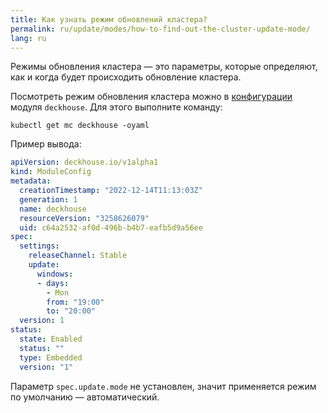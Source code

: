 ```yaml
---
title: Как узнать режим обновлений кластера?
permalink: ru/update/modes/how-to-find-out-the-cluster-update-mode/
lang: ru
---
```


Режимы обновления кластера — это параметры, которые определяют, как и когда будет происходить обновление кластера.

Посмотреть режим обновления кластера можно в [конфигурации](modules/002-deckhouse/configuration.html) модуля `deckhouse`. Для этого выполните команду:

```shell
kubectl get mc deckhouse -oyaml
```

Пример вывода:

```yaml
apiVersion: deckhouse.io/v1alpha1
kind: ModuleConfig
metadata:
  creationTimestamp: "2022-12-14T11:13:03Z"
  generation: 1
  name: deckhouse
  resourceVersion: "3258626079"
  uid: c64a2532-af0d-496b-b4b7-eafb5d9a56ee
spec:
  settings:
    releaseChannel: Stable
    update:
      windows:
      - days:
        - Mon
        from: "19:00"
        to: "20:00"
  version: 1
status:
  state: Enabled
  status: ""
  type: Embedded
  version: "1"
```

Параметр `spec.update.mode` не установлен, значит применяется режим по умолчанию — автоматический.
